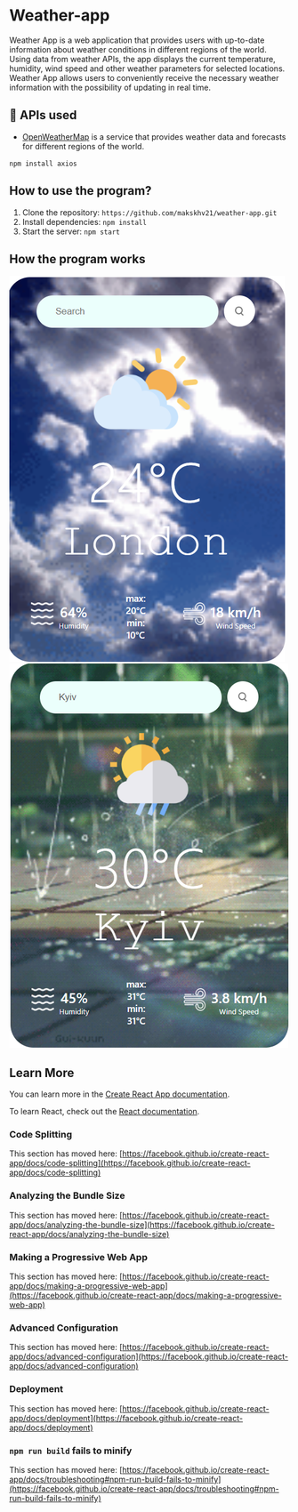# Weather-app

Weather App is a web application that provides users with up-to-date information about weather conditions in different regions of the world. Using data from weather APIs, the app displays the current temperature, humidity, wind speed and other weather parameters for selected locations. Weather App allows users to conveniently receive the necessary weather information with the possibility of updating in real time.

## :rocket: APIs used

- [OpenWeatherMap](https://openweathermap.org/) is a service that provides weather data and forecasts for different regions of the world.

```
npm install axios
```

## How to use the program?

1. Clone the repository: ``` https://github.com/makskhv21/weather-app.git ```
2. Install dependencies: ``` npm install ```
3. Start the server: ``` npm start ```

## How the program works
![image](/public/add_assets/weather1.png) ![image](/public/add_assets/weather2.png)

## Learn More

You can learn more in the [Create React App documentation](https://facebook.github.io/create-react-app/docs/getting-started).

To learn React, check out the [React documentation](https://reactjs.org/).

### Code Splitting

This section has moved here: [https://facebook.github.io/create-react-app/docs/code-splitting](https://facebook.github.io/create-react-app/docs/code-splitting)

### Analyzing the Bundle Size

This section has moved here: [https://facebook.github.io/create-react-app/docs/analyzing-the-bundle-size](https://facebook.github.io/create-react-app/docs/analyzing-the-bundle-size)

### Making a Progressive Web App

This section has moved here: [https://facebook.github.io/create-react-app/docs/making-a-progressive-web-app](https://facebook.github.io/create-react-app/docs/making-a-progressive-web-app)

### Advanced Configuration

This section has moved here: [https://facebook.github.io/create-react-app/docs/advanced-configuration](https://facebook.github.io/create-react-app/docs/advanced-configuration)

### Deployment

This section has moved here: [https://facebook.github.io/create-react-app/docs/deployment](https://facebook.github.io/create-react-app/docs/deployment)

### `npm run build` fails to minify

This section has moved here: [https://facebook.github.io/create-react-app/docs/troubleshooting#npm-run-build-fails-to-minify](https://facebook.github.io/create-react-app/docs/troubleshooting#npm-run-build-fails-to-minify)
